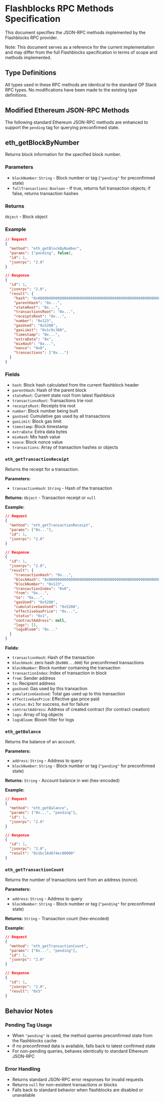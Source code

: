 # Flashblocks RPC Methods Specification

This document specifies the JSON-RPC methods implemented by the Flashblocks RPC provider.

Note: This document serves as a reference for the current implementation and may differ from the full Flashblocks specification in terms of scope and methods implemented.

## Type Definitions

All types used in these RPC methods are identical to the standard OP Stack RPC types. No modifications have been made to the existing type definitions.

## Modified Ethereum JSON-RPC Methods

The following standard Ethereum JSON-RPC methods are enhanced to support the `pending` tag for querying preconfirmed state.

## eth_getBlockByNumber

Returns block information for the specified block number.

### Parameters
- `blockNumber`: `String` - Block number or tag (`"pending"` for preconfirmed state)
- `fullTransactions`: `Boolean` - If true, returns full transaction objects; if false, returns transaction hashes

### Returns
`Object` - Block object

### Example
```json
// Request
{
  "method": "eth_getBlockByNumber",
  "params": ["pending", false],
  "id": 1,
  "jsonrpc": "2.0"
}

// Response
{
  "id": 1,
  "jsonrpc": "2.0",
  "result": {
    "hash": "0x0000000000000000000000000000000000000000000000000000000000000000",
    "parentHash": "0x...",
    "stateRoot": "0x...",
    "transactionsRoot": "0x...",
    "receiptsRoot": "0x...",
    "number": "0x123",
    "gasUsed": "0x5208",
    "gasLimit": "0x1c9c380",
    "timestamp": "0x...",
    "extraData": "0x",
    "mixHash": "0x...",
    "nonce": "0x0",
    "transactions": ["0x..."]
  }
}
```

### Fields
- `hash`: Block hash calculated from the current flashblock header
- `parentHash`: Hash of the parent block
- `stateRoot`: Current state root from latest flashblock
- `transactionsRoot`: Transactions trie root
- `receiptsRoot`: Receipts trie root
- `number`: Block number being built
- `gasUsed`: Cumulative gas used by all transactions
- `gasLimit`: Block gas limit
- `timestamp`: Block timestamp
- `extraData`: Extra data bytes
- `mixHash`: Mix hash value
- `nonce`: Block nonce value
- `transactions`: Array of transaction hashes or objects

### `eth_getTransactionReceipt`

Returns the receipt for a transaction.

**Parameters:**
- `transactionHash`: `String` - Hash of the transaction

**Returns:** `Object` - Transaction receipt or `null`

**Example:**
```json
// Request
{
  "method": "eth_getTransactionReceipt",
  "params": ["0x..."],
  "id": 1,
  "jsonrpc": "2.0"
}

// Response
{
  "id": 1,
  "jsonrpc": "2.0",
  "result": {
    "transactionHash": "0x...",
    "blockHash": "0x0000000000000000000000000000000000000000000000000000000000000000",
    "blockNumber": "0x123",
    "transactionIndex": "0x0",
    "from": "0x...",
    "to": "0x...",
    "gasUsed": "0x5208",
    "cumulativeGasUsed": "0x5208",
    "effectiveGasPrice": "0x...",
    "status": "0x1",
    "contractAddress": null,
    "logs": [],
    "logsBloom": "0x..."
  }
}
```

**Fields:**
- `transactionHash`: Hash of the transaction
- `blockHash`: zero hash (`0x000...000`) for preconfirmed transactions
- `blockNumber`: Block number containing the transaction
- `transactionIndex`: Index of transaction in block
- `from`: Sender address
- `to`: Recipient address
- `gasUsed`: Gas used by this transaction
- `cumulativeGasUsed`: Total gas used up to this transaction
- `effectiveGasPrice`: Effective gas price paid
- `status`: `0x1` for success, `0x0` for failure
- `contractAddress`: Address of created contract (for contract creation)
- `logs`: Array of log objects
- `logsBloom`: Bloom filter for logs

### `eth_getBalance`

Returns the balance of an account.

**Parameters:**
- `address`: `String` - Address to query
- `blockNumber`: `String` - Block number or tag (`"pending"` for preconfirmed state)

**Returns:** `String` - Account balance in wei (hex-encoded)

**Example:**
```json
// Request
{
  "method": "eth_getBalance",
  "params": ["0x...", "pending"],
  "id": 1,
  "jsonrpc": "2.0"
}

// Response
{
  "id": 1,
  "jsonrpc": "2.0",
  "result": "0x1bc16d674ec80000"
}
```

### `eth_getTransactionCount`

Returns the number of transactions sent from an address (nonce).

**Parameters:**
- `address`: `String` - Address to query
- `blockNumber`: `String` - Block number or tag (`"pending"` for preconfirmed state)

**Returns:** `String` - Transaction count (hex-encoded)

**Example:**
```json
// Request
{
  "method": "eth_getTransactionCount",
  "params": ["0x...", "pending"],
  "id": 1,
  "jsonrpc": "2.0"
}

// Response
{
  "id": 1,
  "jsonrpc": "2.0",
  "result": "0x5"
}
```

## Behavior Notes

### Pending Tag Usage
- When `"pending"` is used, the method queries preconfirmed state from the flashblocks cache
- If no preconfirmed data is available, falls back to latest confirmed state
- For non-pending queries, behaves identically to standard Ethereum JSON-RPC

### Error Handling
- Returns standard JSON-RPC error responses for invalid requests
- Returns `null` for non-existent transactions or blocks
- Falls back to standard behavior when flashblocks are disabled or unavailable
